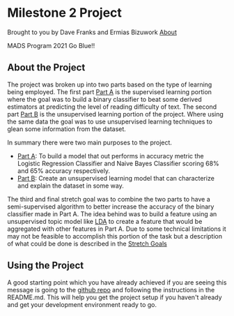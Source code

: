 # Milestone 2 Project

Brought to you by Dave Franks and Ermias Bizuwork [About](about.md)

MADS Program 2021 Go Blue!!

## About the Project

The project was broken up into two parts based on the type of learning being employed. The first part [Part A](part1.md) is the supervised learning portion where the goal was to build a binary classifier to beat some derived estimators at predicting the level of reading difficulty of text. The second part [Part B](part2.md) is the unsupervised learning portion of the project. Where using the same data the goal was to use unsupervised learning techniques to glean some information from the dataset. 

In summary there were two main purposes to the project.

- [Part A](part1.md): To build a model that out performs in accuracy metric the Logistic Regression Classifier and Naive Bayes Classifier scoring 68% and 65% accuracy respectively.
- [Part B](part2.md): Create an unsupervised learning model that can characterize and explain the dataset in some way.

The third and final stretch goal was to combine the two parts to have a semi-supervised algorithm to better increase the accuracy of the binary classifier made in Part A. The idea behind was to build a feature using an unsupervised topic model like [LDA](https://en.wikipedia.org/wiki/Latent_Dirichlet_allocation) to create a feature that would be aggregated with other features in Part A. Due to some technical limitations it may not be feasible to accomplish this portion of the task but a description of what could be done is described in the [Stretch Goals](stretchgoals.md)

## Using the Project

A good starting point which you have already achieved if you are seeing this message is going to the [github repo](https://github.com/milestoneTwo/milestone2App) and following the instructions in the README.md. This will help you get the project setup if you haven't already and get your development environment ready to go. 

    
